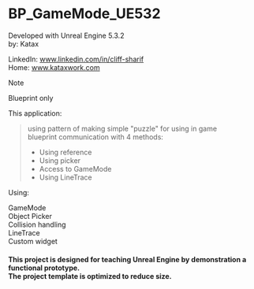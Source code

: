 # BP_GameMode_UE532
Developed with Unreal Engine 5.3.2 <br> 
by: Katax

LinkedIn: www.linkedin.com/in/cliff-sharif<br> 
Home: www.kataxwork.com<br> 

> [!NOTE]
> Blueprint only

This application:

>using pattern of making simple "puzzle" for using in game <br> 
>blueprint communication with 4 methods: <br> 
> - Using reference <br> 
> - Using picker  <br> 
> - Access to GameMode  <br> 
> - Using LineTrace  <br> 




Using:

GameMode<br> 
Object Picker<br> 
Collision handling<br> 
LineTrace<br> 
Custom widget<br> 

<h4> This project is designed for teaching Unreal Engine by demonstration a functional prototype. <br> The project template is optimized to reduce size.  </h4>

